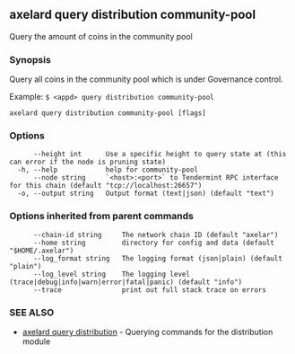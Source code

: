 ## axelard query distribution community-pool

Query the amount of coins in the community pool

### Synopsis

Query all coins in the community pool which is under Governance control.

Example:
`$ <appd> query distribution community-pool`

```
axelard query distribution community-pool [flags]
```

### Options

```
      --height int      Use a specific height to query state at (this can error if the node is pruning state)
  -h, --help            help for community-pool
      --node string     `<host>:<port>` to Tendermint RPC interface for this chain (default "tcp://localhost:26657")
  -o, --output string   Output format (text|json) (default "text")
```

### Options inherited from parent commands

```
      --chain-id string     The network chain ID (default "axelar")
      --home string         directory for config and data (default "$HOME/.axelar")
      --log_format string   The logging format (json|plain) (default "plain")
      --log_level string    The logging level (trace|debug|info|warn|error|fatal|panic) (default "info")
      --trace               print out full stack trace on errors
```

### SEE ALSO

- [axelard query distribution](/cli-docs/v0_32_0/axelard_query_distribution) - Querying commands for the distribution module
